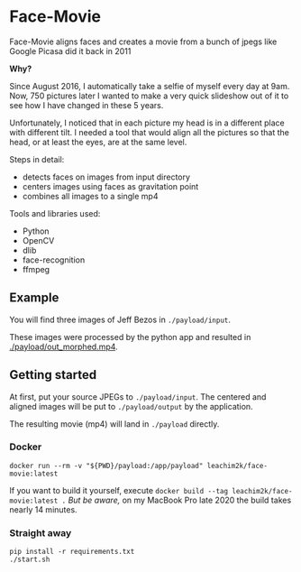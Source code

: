 # Face-Movie

Face-Movie aligns faces and creates a movie from a bunch of jpegs
like Google Picasa did it back in 2011

__Why?__

Since August 2016, I automatically take a selfie of myself every day at 9am.
Now, 750 pictures later I wanted to make a very quick slideshow out of it
to see how I have changed in these 5 years. 

Unfortunately, I noticed that in each picture my head is in a different place
with different tilt. 
I needed a tool that would align all the pictures so that the head,
or at least the eyes, are at the same level.

Steps in detail:
- detects faces on images from input directory
- centers images using faces as gravitation point
- combines all images to a single mp4

Tools and libraries used:
- Python
- OpenCV
- dlib
- face-recognition
- ffmpeg

## Example

You will find three images of Jeff Bezos in `./payload/input`.

These images were processed by the python app and resulted in [./payload/out_morphed.mp4](./payload/out_morphed.mp4).

## Getting started

At first, put your source JPEGs to `./payload/input`.
The centered and aligned images will be put to `./payload/output` by the application.

The resulting movie (mp4) will land in `./payload` directly.

### Docker

    docker run --rm -v "${PWD}/payload:/app/payload" leachim2k/face-movie:latest

If you want to build it yourself, execute `docker build --tag leachim2k/face-movie:latest .`
*But be aware,* on my MacBook Pro late 2020 the build takes nearly 14 minutes. 

### Straight away

    pip install -r requirements.txt
    ./start.sh
